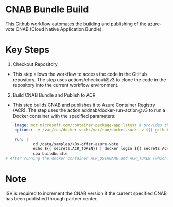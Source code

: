 # CNAB Bundle Build 
This Github workflow automates the building and publishing of the azure-vote CNAB (Cloud Native Application Bundle). 

# Key Steps
1. Checkout Repository
- This step allows the workflow to access the code in the GitHub repository. The step uses actions/checkout@v3 to clone the code in the repository into the current workflow environment.

2. Build CNAB Bundle and Publish to ACR
- This step builds CNAB and publishes it to Azure Container Registry (ACR). The step uses the action addnab/docker-run-action@v3 to run a Docker container with the specified parameters:
```yaml
    image: mcr.microsoft.com/container-package-app:latest # provides the tools and environment to build the CNAB
    options: -v /var/run/docker.sock:/var/run/docker.sock -v ${{ github.workspace }}:/data --entrypoint "/bin/bash" # options to specify when running the docker container, entrypoint is set to "/bin/bash" and -v mounts the Docker socket and Github workspace into the docker container

    run: |
            cd /data/samples/k8s-offer-azure-vote 
            echo ${{ secrets.ACR_TOKEN}} | docker login ${{ secrets.ACR_USERNAME }} -u testToken --password-stdin
            cpa buildbundle
# After running the docker container ACR_USERNAME and ACR_TOKEN (which can be found in Github Secret Variables) are used to login to docker, after changing directories to the azure-vote sample. The "cpa buildbundle" builds the CNAB specified in cd /data/samples/k8s-offer-azure-vote. 
```

# Note
ISV is required to increment the CNAB version if the current specified CNAB has been published through partner center.
